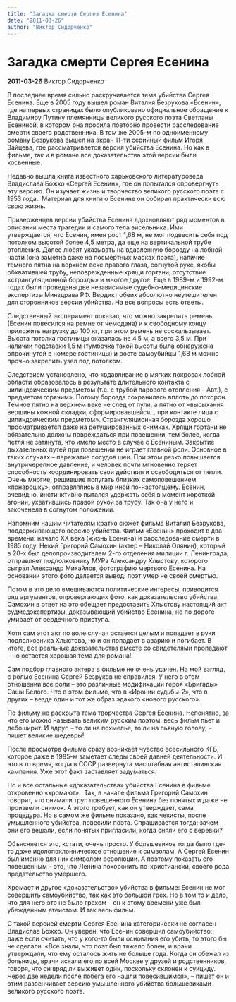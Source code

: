 ```yaml
---
title: "Загадка смерти Сергея Есенина"
date: "2011-03-26"
author: "Виктор Сидорченко"
---
```


# Загадка смерти Сергея Есенина

**2011-03-26** Виктор Сидорченко

В последнее время сильно раскручивается тема убийства Сергея Есенина. Еще в 2005 году вышел роман Виталия Безрукова «Есенин», где на первых страницах было опубликовано официальное обращение к Владимиру Путину племянницы великого русского поэта Светланы Есениной, в котором она просила повторно провести расследование смерти своего родственника. В том же 2005-м по одноименному роману Безрукова вышел на экран 11-ти серийный фильм Игоря Зайцева, где рассматривается версия убийства Есенина. Но как в фильме, так и в романе все доказательства этой версии были косвенные. 



Недавно вышла книга известного харьковского литературоведа Владислава Божко «Сергей Есенин», где он попытался опровергнуть эту версию. Он изучает жизнь и творчество великого русского поэта с 1953 года.  Материал для книги о Есенине он собирал практически всю свою жизнь. 



Приверженцев версии убийства Есенина вдохновляют ряд моментов в описании места трагедии и самого тела висельника. Ими утверждается, что Есенин, имея рост 1,68 м, не мог подвесить себя под потолком высотой более 4,5 метра, да еще на вертикальной трубе отопления. Далее любят указывать на вдавленную борозду на лобной части (она заметна даже на посмертных масках поэта), наличие темного пятна на верхнем веке правого глаза, согнутой руке, якобы обхватившей трубу, неповрежденные хрящи гортани, отсутствие «странгуляционной борозды» и многое другое. Еще в 1989-м и 1992-м годах были проведены две независимые судебно-медицинские экспертизы Минздрава РФ. Вердикт обеих абсолютно неутешителен для сторонников версии убийства. На все вопросы есть ответы.



Следственный эксперимент показал, что можно закрепить ремень (Есенин повесился на ремне от чемодана) и к свободному концу приложить нагрузку до 100 кг, при этом ремень не соскальзывает. Высота потолка гостиницы оказалась не 4,5 м, а всего 3,5 м. При наличии подставки 1,5 м (тумбочка такой высоты была обнаружена опрокинутой в номере гостиницы) и росте самоубийцы 1,68 м можно прочно закрепить узел под потолком.



Следствием установлено, что «вдавливание в мягких покровах лобной области образовалось в результате длительного контакта с цилиндрическим предметом (т.е. с трубой парового отопления – Авт.), с предметом горячим». Потому борозда сохранилась вплоть до похорон. Темное пятно на верхнем веке не след от пули, а пятно от «высыхания вершины кожной складки, сформировавшейся… при контакте лица с цилиндрическим предметом». Странгуляционная борозда хорошо просматривается даже на ретушированных снимках. Хрящи гортани не обязательно должны повреждаться при повешении, тем более, когда петля не затянута, что имело место в случае с Есениным. Закрытие дыхательных путей при повешении не играет главной роли. Основное в таких случаях – пережатие сосудов шеи. При этом резко повышается внутричерепное давление, и человек почти мгновенно теряет способность координировать свои действия и освободиться от петли. Очень многие, решившие попугать близких самоповешением «понарошку», отправлялись в мир иной по-настоящему. Есенин, очевидно, инстинктивно пытался удержать себя в момент короткой агонии, ухватившись правой рукой за трубу. Так она у него и закоченела в согнутом положении.



Напомним нашим читателям кратко сюжет фильма Виталия Безрукова, поддерживающего версию убийства. Фильм «Есенин» проходит в два времени: начало XX века (жизнь Есенина) и расследование смерти в 1985 году. Некий Григорий Самохин (актер – Николай Олянин), который в 20-х был делопроизводителем 2-го отделения милиции г. Ленинграда, отправляет подполковнику МУРа Александру Хлыстову, которого сыграл Александр Михайлов, фотографию мертвого Есенина. На основании этого фото делается вывод: поэт умер не своей смертью. 



Потом в это дело вмешиваются политические интересы, приводится ряд аргументов, опровергающих фото, как доказательство убийства. Самохин в ответ на это обещает предоставить Хлыстову настоящий акт судмедэкспертизы, доказывающий убийство Есенина, но по дороге умирает от сердечного приступа. 



Хотя сам этот акт по воле случая остается целым и попадает в руки подполковника Хлыстова, но и он попадает в аварию и погибает. В итоге, все реальные доказательства вместе со свидетелями пропадают – но остается хорошая тема для романа! 



Сам подбор главного актера в фильме не очень удачен. На мой взгляд, с ролью Есенина Сергей Безруков не справился. У него в этом отношении все роли – это различные модификации героя «Бригады» Саши Белого. Что в этом фильме, что в «Иронии судьбы-2», что в других – везде один и тот же образ эдакого «нового русского».



По фильму не раскрыта тема творчества Сергея Есенина. Непонятно, за что его можно называть великим русским поэтом: весь фильм пьет и дебоширит. И вдруг, – то ли на похмелье, то ли на пьяную голову, – пишет великие шедевры!   



После просмотра фильма сразу возникает чувство всесильного КГБ, которое даже в 1985-м заметает следы своей давней деятельности. И это в то время, когда в СССР развернута масштабная антисталинская кампания. Уже этот факт заставляет задуматься. 



Но и все остальные «доказательства» убийства Есенина в фильме откровенно «хромают».  Так, в начале фильма Григорий Самохин говорит, что снимали труп повешенного Есенина без понятых и даже не произвели снимок. А этого требует, как он утверждает, сама процедура. Но в самом же фильме показано, как чекисты, после умышленного убийства, повесили поэта. Спрашивается тогда: зачем они его вешали, если понятых пригласили, когда сняли его с веревки? 



Объясняется это, кстати, очень просто. У большевиков тогда было где-то даже идолопоклонническое отношение к символам. А Сергей Есенин был именно для них символом революции. А поэтому показать его повешенным – это, что Ленина похоронить по-христиански, своего рода предательство умершего.



Хромает и другое «доказательство» убийства в фильме: Есенин не мог совершить самоубийство, так как это большой грех. Но в том то и дело, что для него это не было грехом – он к этому времени уже был убежденным атеистом. И так весь фильм. 



С такой версией смерти Сергея Есенина категорически не согласен Владислав Божко. Он уверен, что Есенин совершил самоубийство: даже если считать, что у кого-то были основания его убить, то этого бы не сделали. «Все знали, что поэт был тяжело болен, и врачи утверждали, что ему осталось жить не больше года. Когда он сбежал из больницы, врачи искали его по всей Москве у друзей и родственников, говоря, что он вряд ли выживет один, поскольку склонен к суициду. Через две недели после побега его нашли повесившимся», – пишет он и этим развенчивает версию умышленного убийства большевиками великого русского поэта.